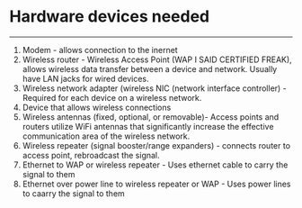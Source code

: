 # Hardware devices needed
---
1. Modem - allows connection to the inernet
2. Wireless router - Wireless Access Point (WAP I SAID CERTIFIED FREAK), allows wireless data transfer between a device and network. Usually have LAN jacks for wired devices.
3. Wireless network adapter (wireless NIC (network interface controller) - Required for each device on a wireless network.
4. Device that allows wireless connections
5. Wireless antennas (fixed, optional, or removable)- Access points and routers utilize WiFi antennas that significantly increase the effective communication area of the wireless network.
6. Wireless repeater (signal booster/range expanders) - connects router to access point, rebroadcast the signal.
7. Ethernet to WAP or wireless repeater - Uses ethernet cable to carry the signal to them
8. Ethernet over power line to wireless repeater or WAP - Uses power lines to caarry the signal to them


